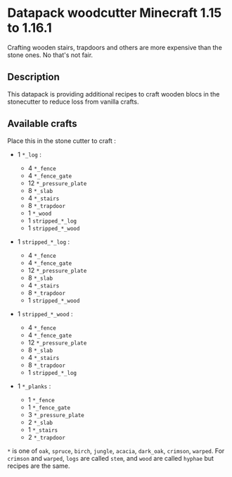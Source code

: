 # Datapack woodcutter Minecraft 1.15 to 1.16.1

Crafting wooden stairs, trapdoors and others are more expensive than the stone ones. No that's not fair.
## Description
This datapack is providing additional recipes to craft wooden blocs in the stonecutter  to reduce loss from vanilla crafts.

## Available crafts
Place this in the stone cutter to craft :
- 1 `*_log` :
  - 4 `*_fence`
  - 4 `*_fence_gate`
  - 12 `*_pressure_plate`
  - 8 `*_slab`
  - 4 `*_stairs`
  - 8 `*_trapdoor`
  - 1 `*_wood`
  - 1 `stripped_*_log`
  - 1 `stripped_*_wood`
- 1 `stripped_*_log` :
    - 4 `*_fence`
    - 4 `*_fence_gate`
    - 12 `*_pressure_plate`
    - 8 `*_slab`
    - 4 `*_stairs`
    - 8 `*_trapdoor`
    - 1 `stripped_*_wood`
- 1 `stripped_*_wood` :
    - 4 `*_fence`
    - 4 `*_fence_gate`
    - 12 `*_pressure_plate`
    - 8 `*_slab`
    - 4 `*_stairs`
    - 8 `*_trapdoor`
    - 1 `stripped_*_log`

- 1 `*_planks` :
    - 1 `*_fence`
    - 1 `*_fence_gate`
    - 3 `*_pressure_plate`
    - 2 `*_slab`
    - 1 `*_stairs`
    - 2 `*_trapdoor`



`*` is one of `oak`, `spruce`, `birch`, `jungle`, `acacia`, `dark_oak`, `crimson`, `warped`. For `crimson` and `warped`, `logs` are called `stem`, and `wood` are called `hyphae` but recipes are the same.
